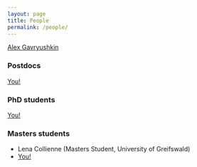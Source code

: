 ```yaml
---
layout: page
title: People
permalink: /people/
---
```


[Alex Gavryushkin](/alex/)

### Postdocs

[You!](/opportunities/)

### PhD students

[You!](/opportunities/)

### Masters students

- Lena Collienne (Masters Student, University of Greifswald)
- [You!](/opportunities/)

